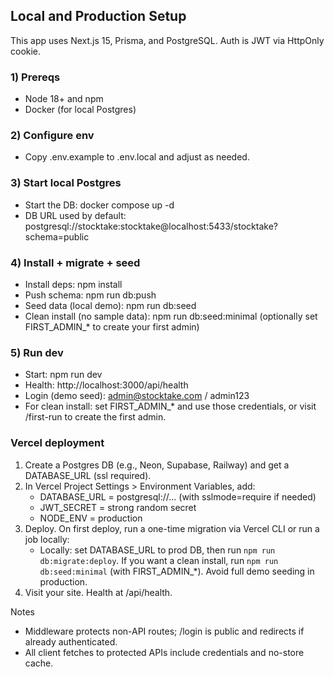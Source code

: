 ## Local and Production Setup

This app uses Next.js 15, Prisma, and PostgreSQL. Auth is JWT via HttpOnly cookie.

### 1) Prereqs
- Node 18+ and npm
- Docker (for local Postgres)

### 2) Configure env
- Copy .env.example to .env.local and adjust as needed.

### 3) Start local Postgres
- Start the DB: docker compose up -d
- DB URL used by default: postgresql://stocktake:stocktake@localhost:5433/stocktake?schema=public

### 4) Install + migrate + seed
- Install deps: npm install
- Push schema: npm run db:push
- Seed data (local demo): npm run db:seed
- Clean install (no sample data): npm run db:seed:minimal (optionally set FIRST_ADMIN_* to create your first admin)

### 5) Run dev
- Start: npm run dev
- Health: http://localhost:3000/api/health
- Login (demo seed): admin@stocktake.com / admin123
- For clean install: set FIRST_ADMIN_* and use those credentials, or visit /first-run to create the first admin.

### Vercel deployment
1) Create a Postgres DB (e.g., Neon, Supabase, Railway) and get a DATABASE_URL (ssl required).
2) In Vercel Project Settings > Environment Variables, add:
	- DATABASE_URL = postgresql://... (with sslmode=require if needed)
	- JWT_SECRET = strong random secret
	- NODE_ENV = production
3) Deploy. On first deploy, run a one-time migration via Vercel CLI or run a job locally:
	- Locally: set DATABASE_URL to prod DB, then run `npm run db:migrate:deploy`. If you want a clean install, run `npm run db:seed:minimal` (with FIRST_ADMIN_*). Avoid full demo seeding in production.
4) Visit your site. Health at /api/health.

Notes
- Middleware protects non-API routes; /login is public and redirects if already authenticated.
- All client fetches to protected APIs include credentials and no-store cache.
